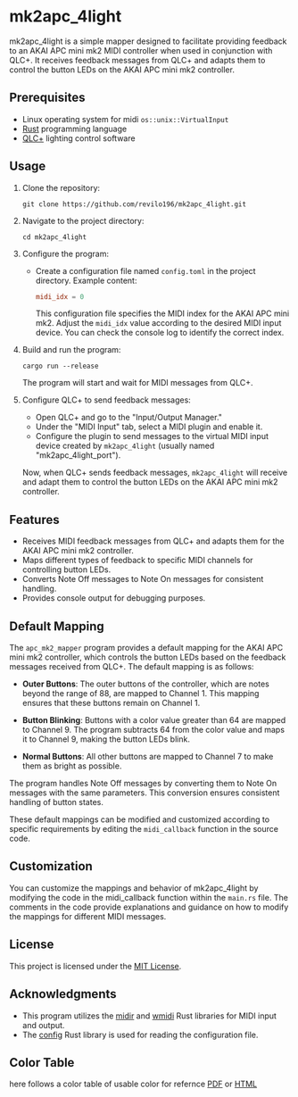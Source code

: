 # mk2apc_4light

mk2apc_4light is a simple mapper designed to facilitate providing feedback to an AKAI APC mini mk2 MIDI controller when used in conjunction with QLC+. It receives feedback messages from QLC+ and adapts them to control the button LEDs on the AKAI APC mini mk2 controller.


## Prerequisites

- Linux operating system for midi `os::unix::VirtualInput`
- [Rust](https://www.rust-lang.org/) programming language
- [QLC+](https://qlcplus.org/) lighting control software

## Usage

1. Clone the repository:

   ```shell
   git clone https://github.com/revilo196/mk2apc_4light.git
   ```

2. Navigate to the project directory:

   ```shell
   cd mk2apc_4light
   ```

3. Configure the program:

   - Create a configuration file named `config.toml` in the project directory. Example content:

     ```toml
     midi_idx = 0
     ```

     This configuration file specifies the MIDI index for the AKAI APC mini mk2. Adjust the `midi_idx` value according to the desired MIDI input device. You can check the console log to identify the correct index.

4. Build and run the program:

   ```shell
   cargo run --release
   ```

   The program will start and wait for MIDI messages from QLC+.

5. Configure QLC+ to send feedback messages:

   - Open QLC+ and go to the "Input/Output Manager."
   - Under the "MIDI Input" tab, select a MIDI plugin and enable it.
   - Configure the plugin to send messages to the virtual MIDI input device created by `mk2apc_4light` (usually named "mk2apc_4light_port").

   Now, when QLC+ sends feedback messages, `mk2apc_4light` will receive and adapt them to control the button LEDs on the AKAI APC mini mk2 controller.

## Features

- Receives MIDI feedback messages from QLC+ and adapts them for the AKAI APC mini mk2 controller.
- Maps different types of feedback to specific MIDI channels for controlling button LEDs.
- Converts Note Off messages to Note On messages for consistent handling.
- Provides console output for debugging purposes.


## Default Mapping

The `apc_mk2_mapper` program provides a default mapping for the AKAI APC mini mk2 controller, which controls the button LEDs based on the feedback messages received from QLC+. The default mapping is as follows:

- **Outer Buttons**: The outer buttons of the controller, which are notes beyond the range of 88, are mapped to Channel 1. This mapping ensures that these buttons remain on Channel 1.

- **Button Blinking**: Buttons with a color value greater than 64 are mapped to Channel 9. The program subtracts 64 from the color value and maps it to Channel 9, making the button LEDs blink.

- **Normal Buttons**: All other buttons are mapped to Channel 7 to make them as bright as possible.

The program handles Note Off messages by converting them to Note On messages with the same parameters. This conversion ensures consistent handling of button states.

These default mappings can be modified and customized according to specific requirements by editing the `midi_callback` function in the source code.

## Customization

You can customize the mappings and behavior of mk2apc_4light by modifying the code in the midi_callback function within the `main.rs` file. The comments in the code provide explanations and guidance on how to modify the mappings for different MIDI messages.


## License

This project is licensed under the [MIT License](LICENSE).

## Acknowledgments

- This program utilizes the [midir](https://github.com/Boddlnagg/midir) and [wmidi](https://github.com/RustAudio/wmidi) Rust libraries for MIDI input and output.
- The [config](https://github.com/mehcode/config-rs) Rust library is used for reading the configuration file.


## Color Table

here follows a color table of usable color for refernce
[PDF](APC_MINI_mk2_qlcplus_colors.pdf) or [HTML](AAPC_MINI_mk2_qlcplus_colors.html) 